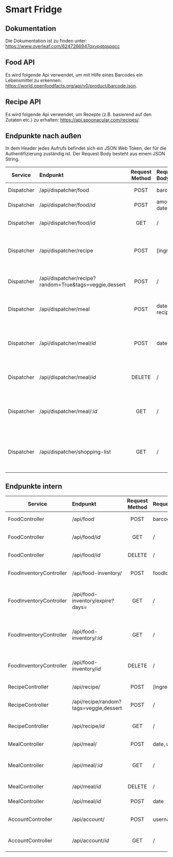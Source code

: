 # Smart Fridge
## Dokumentation
Die Dokumentation ist zu finden unter: https://www.overleaf.com/6247266947qxvpqtqspqcc
## Food API
Es wird folgende Api verwendet, um mit Hilfe eines Barcodes ein Lebensmittel zu erkennen: https://world.openfoodfacts.org/api/v0/product/barcode.json.
## Recipe API
Es wird folgende Api verwendet, um Rezepte (z.B. basierend auf den Zutaten etc.) zu erhalten: https://api.spoonacular.com/recipes/.

## Endpunkte nach außen
In dem Header jedes Aufrufs befindet sich ein JSON Web Token, der für die Authentifizierung zuständig ist.
Der Request Body besteht aus einem JSON String.

| Service       | Endpunkt                          |Request Method| Request Body | Response Body | Description
| ------------- |:----------------------------------|:------------:|:-------------|:------|:---------------------------------------------------------|
| Dispatcher    |/api/dispatcher/food                                   | POST         |barcode|food| Erstellt ein Lebensmittel.                               |
| Dispatcher    |/api/dispatcher/food/*id*                              | POST         |amount, date|food, amount| Ändert ein Lebensmittel.                               |
| Dispatcher    |/api/dispatcher/food/*id*                              | GET          |/|food| Fragt ein Lebensmittel an.                               |
| Dispatcher    |/api/dispatcher/recipe                                 | POST         |[ingredients]|recipe| Gibt ein Rezept basierend auf Zutaten zurück.            |
| Dispatcher    |/api/dispatcher/recipe?random=True&tags=veggie,dessert | POST         |/|recipe| Gibt ein zufälliges Rezept zurück.                       |
| Dispatcher    |/api/dispatcher/meal                                   | POST         |date, userId, recipeID|meal| Erstellen eines geplanten Gerichts.                      |
| Dispatcher    |/api/dispatcher/meal/*id*                              | POST         |date |meal| Ändern eines geplanten Gerichts.(Nur Datum wird geändert)                         |
| Dispatcher    |/api/dispatcher/meal/*id*                              | DELETE       |/|/ (HTTP Status Code: 204)| Löschen eines geplanten Gerichts.                        |
| Dispatcher    |/api/dispatcher/meal/:*id*                             | GET          |/|meal oder [meal]| Bekommen eines geplanten Gerichts oder alle Gerichte.    |
| Dispatcher    |/api/dispatcher/shopping-list                          | GET          |/|"ingredients":[ { "ingredient": "apple", "quantity": "1" } ]| Bekommen der Einkaufsliste der nächsten 7 Tage.                              |

## Endpunkte intern

| Service                    | Endpunkt                                       |Request Method| Request Body | Response Body | Description
| ---------------------------|:-----------------------------------------------|:------------:|:-------------|:--------------|:---------------------------------------------------------|
| FoodController             |/api/food                                       | POST         |barcode|food| Erstellt ein Lebensmittel.                               |
| FoodController             |/api/food/*id*                                  | GET          |/|food| Fragt ein Lebensmittel an.                               |
| FoodController             |/api/food/*id*                                  | DELETE       |/|/ (HTTP Status Code: 204)| Löscht ein Lebensmittel.                                 |
| FoodInventoryController    |/api/food-inventory/                            | POST         |foodId, userId, expDate| foodInventory      |   Legt ein Food-Objekt in das FoodInventory.    |
| FoodInventoryController    |/api/food-inventory/expire?days=                | GET          |/| [foodInventory]      |   Bekommt eine Liste aller in x Tagen ablaufenden FoodInventories    |
| FoodInventoryController    |/api/food-inventory/:*id*                       | GET          |/| foodInventory oder   [foodInventory]   |   Bekommt ein FoodInventory-Objekt oder eine Liste von allen Objekten.    |
| FoodInventoryController    |/api/food-inventory/*id*                        | DELETE       |/|/ (HTTP Status Code: 204)    |   Löscht ein Food-Objekt aus dem FoodInventory.    |
| RecipeController           |/api/recipe/                                    | POST         |[ingredients] |recipe    |   Erstellt ein Rezept.    |
| RecipeController           |/api/recipe/random?tags=veggie,dessert          | POST         |/|recipe    |   Erstellt ein zufälliges Rezept.    |
| RecipeController           |/api/recipe/*id*                                | GET          |/|recipe    |   Bekommt ein Rezept zu einer ID.    |
| MealController             |/api/meal/                                      | POST         |date, userId, recipeId |meal    |   Erstellt eine Mahlzeit.    |
| MealController             |/api/meal/:*id*                                 | GET          |/|meal oder [meal]    |   Bekommt eine Mahlzeit oder eine Liste an Mahlzeiten.    |
| MealController             |/api/meal/*id*                                  | DELETE       |/|/ (HTTP Status Code: 204)    |   Löscht eine Mahlzeit.    |
| MealController             |/api/meal/*id*                                  | POST         |date|meal    |   Ändert eine Mahlzeit.    |
| AccountController          |/api/account/                                   | POST         |username,passwordHash|account (password zensiert)    |   Erstellt einen Account.    |
| AccountController          |/api/account/*id*                               | GET          |/|account (password zensiert)   |   Erhält einen Account.    |

